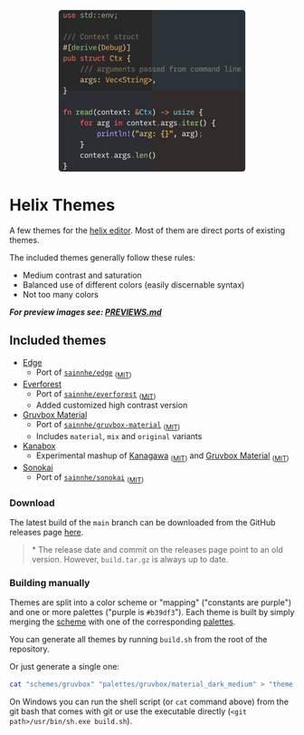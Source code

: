 <p align="center">
  <img src="header.png" alt="header" height="285"/>
</p>

# Helix Themes

A few themes for the [helix editor](https://github.com/helix-editor/helix). Most of them are direct ports of existing themes.

The included themes generally follow these rules:

- Medium contrast and saturation
- Balanced use of different colors (easily discernable syntax)
- Not too many colors

***For preview images see: [PREVIEWS.md](PREVIEWS.md)***

## Included themes

- [Edge](PREVIEWS.md#edge)
  - Port of [`sainnhe/edge`](https://github.com/sainnhe/edge) <sub>([MIT](https://github.com/sainnhe/edge/blob/master/LICENSE))</sub>
- [Everforest](PREVIEWS.md#everforest-dark)
  - Port of [`sainnhe/everforest`](https://github.com/sainnhe/everforest) <sub>([MIT](https://github.com/sainnhe/everforest/blob/master/LICENSE))</sub>
  - Added customized high contrast version
- [Gruvbox Material](PREVIEWS.md#gruvbox-dark)
  - Port of [`sainnhe/gruvbox-material`](https://github.com/sainnhe/gruvbox-material) <sub>([MIT](https://github.com/sainnhe/gruvbox-material/blob/master/LICENSE))</sub>
  - Includes `material`, `mix` and `original` variants
- [Kanabox](PREVIEWS.md#kanabox)
  - Experimental mashup of [Kanagawa](https://github.com/rebelot/kanagawa.nvim) <sub>([MIT](https://github.com/rebelot/kanagawa.nvim/blob/master/LICENSE))</sub> and [Gruvbox Material](https://github.com/sainnhe/gruvbox-material) <sub>([MIT](https://github.com/sainnhe/gruvbox-material/blob/master/LICENSE))</sub>
- [Sonokai](PREVIEWS.md#sonokai)
  - Port of [`sainnhe/sonokai`](https://github.com/sainnhe/sonokai) <sub>([MIT](https://github.com/sainnhe/sonokai/blob/master/LICENSE))</sub>

### Download

The latest build of the `main` branch can be downloaded from the GitHub releases page [here](https://github.com/CptPotato/helix-themes/releases/tag/latest).

> \* The release date and commit on the releases page point to an old version. However, `build.tar.gz` is always up to date.

### Building manually

Themes are split into a color scheme or "mapping" ("constants are purple") and one or more palettes ("purple is `#b39df3`").
Each theme is built by simply merging the [scheme](schemes) with one of the corresponding [palettes](palettes).

You can generate all themes by running `build.sh` from the root of the repository.

Or just generate a single one:

```bash
cat "schemes/gruvbox" "palettes/gruvbox/material_dark_medium" > "theme.toml"
```

On Windows you can run the shell script (or `cat` command above) from the git bash that comes with git or use the executable directly (`<git path>/usr/bin/sh.exe build.sh`).
